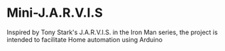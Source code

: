 # Mini-J.A.R.V.I.S
Inspired by Tony Stark's J.A.R.V.I.S. in the Iron Man series, the project is intended to facilitate Home automation using Arduino
